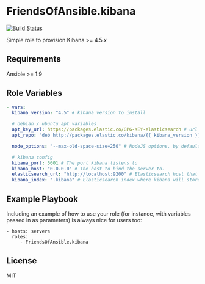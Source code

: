 FriendsOfAnsible.kibana
=======================

[![Build Status](https://travis-ci.org/FriendsOfAnsible/ansible-role-kibana.svg?branch=master)](https://travis-ci.org/FriendsOfAnsible/ansible-role-kibana)

Simple role to provision Kibana >= 4.5.x

Requirements
------------

Ansible >= 1.9

Role Variables
--------------

```yaml
- vars:
  kibana_version: "4.5" # kibana version to install

  # debian / ubuntu apt variables
  apt_key_url: https://packages.elastic.co/GPG-KEY-elasticsearch # url for the apt repo key
  apt_repo: "deb http://packages.elastic.co/kibana/{{ kibana_version }}/debian stable main" # apt repo to install kibana from

  node_options: "--max-old-space-size=250" # NodeJS options, by default limiting the memory node will consume

  # kibana config
  kibana_port: 5601 # The port kibana listens to
  kibana_host: "0.0.0.0" # The host to bind the server to.
  elasticsearch_url: "http://localhost:9200" # Elasticsearch host that will be used by Kibana
  kibana_index: ".kibana" # Elasticsearch index where kibana will store its config
```

Example Playbook
----------------

Including an example of how to use your role (for instance, with variables passed in as parameters) is always nice for users too:

    - hosts: servers
      roles:
         - FriendsOfAnsible.kibana

License
-------

MIT
